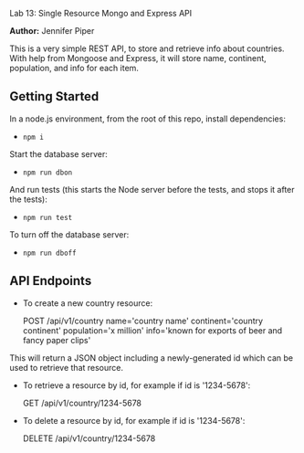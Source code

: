 Lab 13: Single Resource Mongo and Express API

**Author:** Jennifer Piper

This is a very simple REST API, to store and retrieve info about countries. With help from Mongoose and Express, it will store name, continent, population, and info for each item.
## Getting Started
In a node.js environment, from the root of this repo, install dependencies:
* `npm i`

Start the database server: 
* `npm run dbon`

And run tests (this starts the Node server before the tests, and stops it after the tests):
* `npm run test`

To turn off the database server: 
* `npm run dboff`

## API Endpoints


* To create a new country resource:

  POST /api/v1/country name='country name' continent='country continent' population='x million' info='known for exports of beer and fancy paper clips'
 
 This will return a JSON object including a newly-generated id which can be used to retrieve that resource.
 
 
 * To retrieve a resource by id, for example if id is '1234-5678':

    GET /api/v1/country/1234-5678
    
 * To delete a resource by id, for example if id is '1234-5678':
  
    DELETE /api/v1/country/1234-5678
 